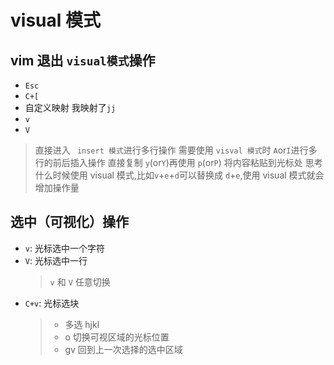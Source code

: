 <!--
 * @Author: hy
 * @Date: 2022-07-24 12:14:53
 * @LastEditors: hy
 * @Description: 
 * @LastEditTime: 2022-07-24 12:33:50
 * @FilePath: /til/vim/vim_model_visual.md
 * Copyright 2022 hy, All Rights Reserved. 
 * 仅供学习使用~
-->

# visual 模式 

## vim 退出 `visual模式`操作

- `Esc`
- `C+[`
- 自定义映射 我映射了`jj`
- `v`
- `V`

> 直接进入 ` insert 模式`进行多行操作 需要使用 `visval 模式`时 `A`or`I`进行多行的前后插入操作
> 直接复制 `y`(or`Y`)再使用 `p`(or`P`) 将内容粘贴到光标处
> 思考什么时候使用 visual 模式,比如`v`+`e`+`d`可以替换成 `d`+`e`,使用 visual 模式就会增加操作量


## 选中（可视化）操作

- `v`: 光标选中一个字符
- `V`: 光标选中一行
  > `v` 和 `V` 任意切换
- `C+v`: 光标选块
  > - 多选 hjkl
  > - o 切换可视区域的光标位置
  > - gv 回到上一次选择的选中区域
